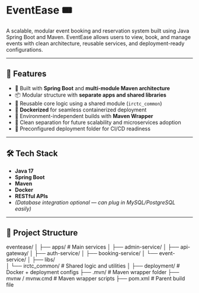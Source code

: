 # EventEase 🎟️
A scalable, modular event booking and reservation system built using Java Spring Boot and Maven. EventEase allows users to view, book, and manage events with clean architecture, reusable services, and deployment-ready configurations.

---

## 🚀 Features

- 🔧 Built with **Spring Boot** and **multi-module Maven architecture**
- 📦 Modular structure with **separate apps and shared libraries**
- 🧱 Reusable core logic using a shared module (`irctc_common`)
- 🐳 **Dockerized** for seamless containerized deployment
- 🧪 Environment-independent builds with **Maven Wrapper**
- 🧩 Clean separation for future scalability and microservices adoption
- 📂 Preconfigured deployment folder for CI/CD readiness

---

## 🛠️ Tech Stack

- **Java 17**
- **Spring Boot**
- **Maven**
- **Docker**
- **RESTful APIs**
- *(Database integration optional — can plug in MySQL/PostgreSQL easily)*

---

## 📁 Project Structure
eventease/
│
├── apps/                   # Main services
│   ├── admin-service/
│   ├── api-gateway/
│   ├── auth-service/
│   ├── booking-service/
│   └── event-service/
│
├── libs/                   
│   └── irctc_common/       # Shared logic and utilities
│
├── deployment/             # Docker + deployment configs
├── .mvn/                   # Maven wrapper folder
├── mvnw / mvnw.cmd         # Maven wrapper scripts
├── pom.xml                 # Parent build file
